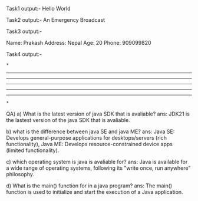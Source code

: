 Task1 output:-  Hello World

Task2 output:-  An Emergency Broadcast

Task3 output:-

Name: Prakash
Address: Nepal
Age: 20
Phone: 909099820

Task4 output:-

    *
   ***
  *****
 ********
  *****
   ***
    *     
QA) 
a) What is the latest  version of java SDK that is avaliable?
ans:   JDK21 is the lastest version of the java SDK that is avaliable.

b) what is the difference between java SE and java ME?
ans: Java SE: Develops general-purpose applications for desktops/servers (rich functionality), Java ME: Develops resource-constrained device apps (limited functionality).

c) which operating system is java is avaliable for?
ans: Java is available for a wide range of operating systems, following its "write once, run anywhere" philosophy.

d) What is the main() function for in a java program? 
ans:  The main() function is used to initialize and start the execution of a Java application.
